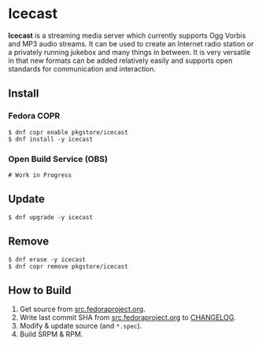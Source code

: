 # Icecast

**Icecast** is a streaming media server which currently supports Ogg Vorbis and MP3 audio streams. It can be used to create an Internet radio station or a privately running jukebox and many things in between. It is very versatile in that new formats can be added relatively easily and supports open standards for communication and interaction.

## Install

### Fedora COPR

```
$ dnf copr enable pkgstore/icecast
$ dnf install -y icecast
```

### Open Build Service (OBS)

```
# Work in Progress
```

## Update

```
$ dnf upgrade -y icecast
```

## Remove

```
$ dnf erase -y icecast
$ dnf copr remove pkgstore/icecast
```

## How to Build

1. Get source from [src.fedoraproject.org](https://src.fedoraproject.org/rpms/icecast).
2. Write last commit SHA from [src.fedoraproject.org](https://src.fedoraproject.org/rpms/icecast) to [CHANGELOG](CHANGELOG).
3. Modify & update source (and `*.spec`).
4. Build SRPM & RPM.
